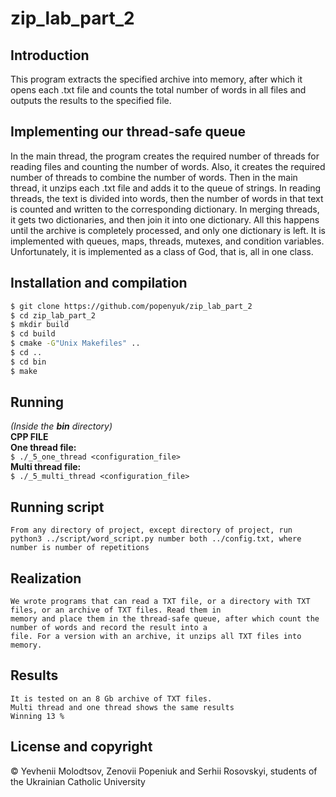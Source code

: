 # zip_lab_part_2
## Introduction
This program extracts the specified archive into memory, after which it opens each .txt file and counts the total number of words in all files and outputs the results to the specified file.
## Implementing our thread-safe queue
In the main thread, the program creates the required number of threads for reading files and counting the number of words. Also, it creates the required number of threads to combine the number of words.
Then in the main thread, it unzips each .txt file and adds it to the queue of strings.
In reading threads, the text is divided into words, then the number of words in that text is counted and written to the corresponding dictionary.
In merging threads, it gets two dictionaries, and then join it into one dictionary.
All this happens until the archive is completely processed, and only one dictionary is left.
It is implemented with queues, maps, threads, mutexes, and condition variables. 
Unfortunately, it is implemented as a class of God, that is, all in one class.

## Installation and compilation
  ```bash
  $ git clone https://github.com/popenyuk/zip_lab_part_2
  $ cd zip_lab_part_2
  $ mkdir build
  $ cd build
  $ cmake -G"Unix Makefiles" ..
  $ cd ..
  $ cd bin
  $ make
  ```
  
## Running
  <i>(Inside the <b>bin</b> directory)</i><br>
  <b>CPP FILE</b><br>
  <b>One thread file:</b><br>
    ```
    $ ./_5_one_thread <configuration_file>
    ```<br>
  <b>Multi thread file:</b><br>
    ```
    $ ./_5_multi_thread <configuration_file>
    ```<br>
	
## Running script
   	From any directory of project, except directory of project, run
	python3 ../script/word_script.py number both ../config.txt, where number is number of repetitions

## Realization
	We wrote programs that can read a TXT file, or a directory with TXT files, or an archive of TXT files. Read them in
	memory and place them in the thread-safe queue, after which count the number of words and record the result into a
	file. For a version with an archive, it unzips all TXT files into memory.
	
## Results
	It is tested on an 8 Gb archive of TXT files.
	Multi thread and one thread shows the same results
	Winning 13 %
  


## License and copyright
© Yevhenii Molodtsov, Zenovii Popeniuk and Serhii Rosovskyi, students of the Ukrainian Catholic University


